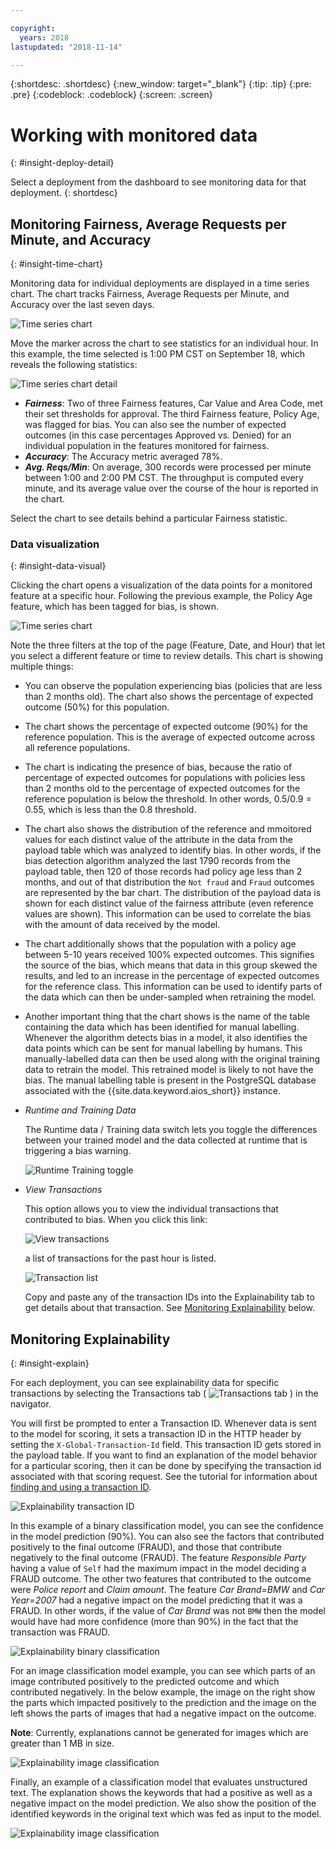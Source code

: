 ```yaml
---

copyright:
  years: 2018
lastupdated: "2018-11-14"

---
```


{:shortdesc: .shortdesc}
{:new_window: target="_blank"}
{:tip: .tip}
{:pre: .pre}
{:codeblock: .codeblock}
{:screen: .screen}

# Working with monitored data
{: #insight-deploy-detail}

Select a deployment from the dashboard to see monitoring data for that deployment.
{: shortdesc}

## Monitoring Fairness, Average Requests per Minute, and Accuracy
{: #insight-time-chart}

Monitoring data for individual deployments are displayed in a time series chart. The chart tracks Fairness, Average Requests per Minute, and Accuracy over the last seven days.

  ![Time series chart](images/insight-time-chart.png)

Move the marker across the chart to see statistics for an individual hour. In this example, the time selected is 1:00 PM CST on September 18, which reveals the following statistics:

  ![Time series chart detail](images/insight-time-detail.png)

- ***Fairness***: Two of three Fairness features, Car Value and Area Code, met their set thresholds for approval. The third Fairness feature, Policy Age, was flagged for bias. You can also see the number of expected outcomes (in this case percentages Approved vs. Denied) for an individual population in the features monitored for fairness.
- ***Accuracy***: The Accuracy metric averaged 78%.
- ***Avg. Reqs/Min***: On average, 300 records were processed per minute between 1:00 and 2:00 PM CST. The throughput is computed every minute, and its average value over the course of the hour is reported in the chart.

Select the chart to see details behind a particular Fairness statistic.

### Data visualization
{: #insight-data-visual}

Clicking the chart opens a visualization of the data points for a monitored feature at a specific hour. Following the previous example, the Policy Age feature, which has been tagged for bias, is shown.

  ![Time series chart](images/insight-data-detail.png)

Note the three filters at the top of the page (Feature, Date, and Hour) that let you select a different feature or time to review details. This chart is showing multiple things:

- You can observe the population experiencing bias (policies that are less than 2 months old). The chart also shows the percentage of expected outcome (50%) for this population.

- The chart shows the percentage of expected outcome (90%) for the reference population. This is the average of expected outcome across all reference populations.

- The chart is indicating the presence of bias, because the ratio of percentage of expected outcomes for populations with policies less than 2 months old to the percentage of expected outcomes for the reference population is below the threshold. In other words, 0.5/0.9 = 0.55, which is less than the 0.8 threshold.

- The chart also shows the distribution of the reference and mmoitored values for each distinct value of the attribute in the data from the payload table which was analyzed to identify bias. In other words, if the bias detection algorithm analyzed the last 1790 records from the payload table, then 120 of those records had policy age less than 2 months, and out of that distribution the `Not fraud` and `Fraud` outcomes are represented by the bar chart. The distribution of the payload data is shown for each distinct value of the fairness attribute (even reference values are shown). This information can be used to correlate the bias with the amount of data received by the model.

- The chart additionally shows that the population with a policy age between 5-10 years received 100% expected outcomes. This signifies the source of the bias, which means that data in this group skewed the results, and led to an increase in the percentage of expected outcomes for the reference class. This information can be used to identify parts of the data which can then be under-sampled when retraining the model.

- Another important thing that the chart shows is the name of the table containing the data which has been identified for manual labelling. Whenever the algorithm detects bias in a model, it also identifies the data points which can be sent for manual labelling by humans. This manually-labelled data can then be used along with the original training data to retrain the model. This retrained model is likely to not have the bias. The manual labelling table is present in the PostgreSQL database associated with the {{site.data.keyword.aios_short}} instance.

- *Runtime and Training Data*

  The Runtime data / Training data switch lets you toggle the differences between your trained model and the data collected at runtime that is triggering a bias warning.

  ![Runtime Training toggle](images/runtime_train_data.png)

- *View Transactions*

  This option allows you to view the individual transactions that contributed to bias. When you click this link:

  ![View transactions](images/view_transactions.png)

  a list of transactions for the past hour is listed.

  ![Transaction list](images/transaction_list.png)

  Copy and paste any of the transaction IDs into the Explainability tab to get details about that transaction. See [Monitoring Explainability](insight-timechart.html#insight-explain) below.

## Monitoring Explainability
{: #insight-explain}

For each deployment, you can see explainability data for specific transactions by selecting the Transactions tab ( ![Transactions tab](images/insight-transact-tab.png) ) in the navigator.

You will first be prompted to enter a Transaction ID. Whenever data is sent to the model for scoring, it sets a transaction ID in the HTTP header by setting the `X-Global-Transaction-Id` field. This transaction ID gets stored in the payload table. If you want to find an explanation of the model behavior for a particular scoring, then it can be done by specifying the transaction id associated with that scoring request. See the tutorial for information about [finding and using a transaction ID](https://console.bluemix.net/docs/services/ai-openscale/tutorial.html#view-the-explainability-for-a-model-transaction).

  ![Explainability transaction ID](images/insight-explain-trans-id.png)

In this example of a binary classification model, you can see the confidence in the model prediction (90%). You can also see the factors that contributed positively to the final outcome (FRAUD), and those that contribute negatively to the final outcome (FRAUD). The feature *Responsible Party* having a value of `Self` had the maximum impact in the model deciding a FRAUD outcome. The other two features that contributed to the outcome were *Police report* and *Claim amount*. The feature *Car Brand=BMW* and *Car Year=2007* had a negative impact on the model predicting that it was a FRAUD. In other words, if the value of *Car Brand* was not `BMW` then the model would have had more confidence (more than 90%) in the fact that the transaction was FRAUD.

  ![Explainability binary classification](images/insight-explain-binary.png)

For an image classification model example, you can see which parts of an image contributed positively to the predicted outcome and which contributed negatively. In the below example, the image on the right show the parts which impacted positively to the prediction and the image on the left shows the parts of images that had a negative impact on the outcome.

**Note**: Currently, explanations cannot be generated for images which are greater than 1 MB in size.

  ![Explainability image classification](images/insight-explain-image.png)

Finally, an example of a classification model that evaluates unstructured text. The explanation shows the keywords that had a positive as well as a negative impact on the model prediction. We also show the position of the identified keywords in the original text which was fed as input to the model.

  ![Explainability image classification](images/insight-explain-text.png)
